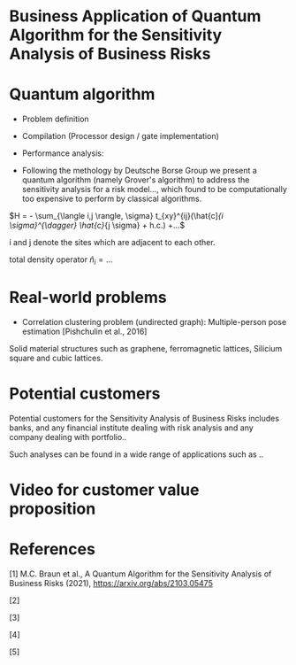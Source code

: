# Business Application of Quantum Algorithm for the Sensitivity Analysis of Business Risks


# Quantum algorithm

- Problem definition

- Compilation (Processor design / gate implementation)

- Performance analysis: 
- Following the methology by Deutsche Borse Group we present a quantum algorithm (namely Grover's algorithm) to address the sensitivity analysis for a risk model..., which found to be computationally too expensive to perform by classical algorithms.

$H = - \sum_{\langle i,j \rangle, \sigma} t_{xy}^{ij}(\hat{c]_{i \sigma}^{\dagger} \hat{c}_{j \sigma} + h.c.) +...$

i and j denote the sites which are adjacent to each other.

total density operator $\hat{n}_i = ...$


# Real-world problems

- Correlation clustering problem (undirected graph): Multiple-person pose estimation [Pishchulin et al., 2016]


Solid material structures such as graphene, ferromagnetic lattices, Silicium square and cubic lattices.

# Potential customers

Potential customers for the Sensitivity Analysis of Business Risks includes banks, and any financial institute dealing with risk analysis
and any company dealing with portfolio..

Such analyses can be found in a wide range of applications such as ..


# Video for customer value proposition


# References

[1] M.C. Braun et al., A Quantum Algorithm for the Sensitivity Analysis of Business Risks (2021), https://arxiv.org/abs/2103.05475

[2]

[3]

[4]

[5]

